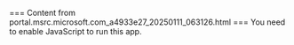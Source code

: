 === Content from portal.msrc.microsoft.com_a4933e27_20250111_063126.html ===
You need to enable JavaScript to run this app.
